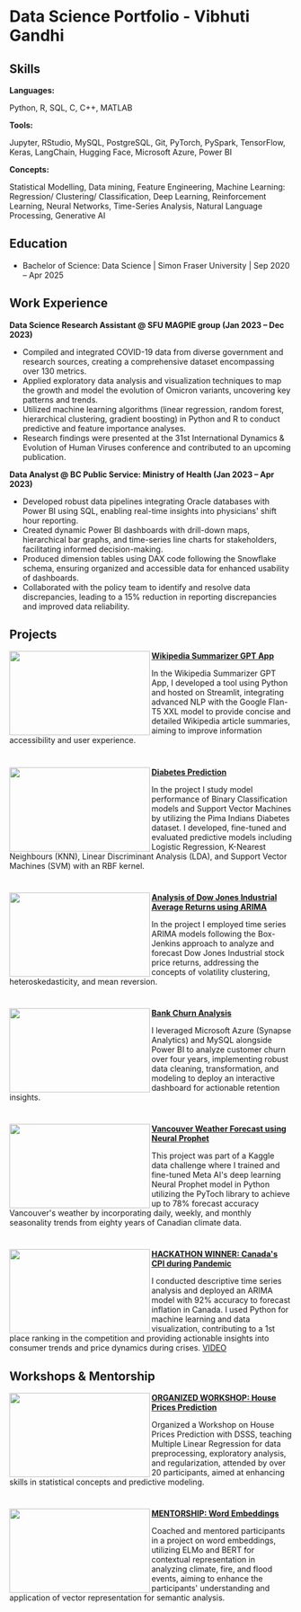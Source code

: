 # Data Science Portfolio - Vibhuti Gandhi

## Skills

**Languages:** 

Python, R, SQL, C, C++, MATLAB

**Tools:** 

Jupyter, RStudio, MySQL, PostgreSQL, Git, PyTorch, PySpark, TensorFlow, Keras, LangChain, Hugging Face, Microsoft Azure, Power BI

**Concepts:** 

Statistical Modelling, Data mining, Feature Engineering, Machine Learning: Regression/ Clustering/ Classification, Deep Learning, Reinforcement Learning, Neural Networks, Time-Series Analysis, Natural Language Processing, Generative AI

## Education

- Bachelor of Science: Data Science | Simon Fraser University | Sep 2020 – Apr 2025

## Work Experience

**Data Science Research Assistant @ SFU MAGPIE group (Jan 2023 – Dec 2023)**

- Compiled and integrated COVID-19 data from diverse government and research sources, creating a comprehensive dataset encompassing over 130 metrics.
- Applied exploratory data analysis and visualization techniques to map the growth and model the evolution of Omicron variants, uncovering key patterns and trends.
- Utilized machine learning algorithms (linear regression, random forest, hierarchical clustering, gradient boosting) in Python and R to conduct predictive and feature importance analyses.
- Research findings were presented at the 31st International Dynamics & Evolution of Human Viruses conference and contributed to an upcoming publication.

**Data Analyst @ BC Public Service: Ministry of Health (Jan 2023 – Apr 2023)**

- Developed robust data pipelines integrating Oracle databases with Power BI using SQL, enabling real-time insights into physicians' shift hour reporting.
- Created dynamic Power BI dashboards with drill-down maps, hierarchical bar graphs, and time-series line charts for stakeholders, facilitating informed decision-making.
- Produced dimension tables using DAX code following the Snowflake schema, ensuring organized and accessible data for enhanced usability of dashboards.
- Collaborated with the policy team to identify and resolve data discrepancies, leading to a 15% reduction in reporting discrepancies and improved data reliability.

## Projects

<img align="left" width="250" height="150" src="https://github.com/archd3sai/Portfolio/blob/master/Images/telecom.jpg"> **[Wikipedia Summarizer GPT App](https://github.com/GanVib18/Wikipedia-Summarizer-GPT-App)**

In the Wikipedia Summarizer GPT App, I developed a tool using Python and hosted on Streamlit, integrating advanced NLP with the Google Flan-T5 XXL model to provide concise and detailed Wikipedia article summaries, aiming to improve information accessibility and user experience. 

#

<img align="left" width="250" height="150" src="https://github.com/archd3sai/Portfolio/blob/master/Images/instacart.jpeg"> **[Diabetes Prediction](https://github.com/GanVib18/Diabetes-Prediction)**

In the project I study model performance of Binary Classification models and Support Vector Machines by utilizing the Pima Indians Diabetes dataset. I developed, fine-tuned and evaluated predictive models including Logistic Regression, K-Nearest Neighbours (KNN), Linear Discriminant Analysis (LDA), and Support Vector Machines (SVM) with an RBF kernel.

# 

<img align="left" width="250" height="150" src="https://github.com/archd3sai/Portfolio/blob/master/Images/1_cEaeMuTvINqIgyYQMSJWUA.jpeg"> **[Analysis of Dow Jones Industrial Average Returns using ARIMA](https://github.com/GanVib18/Analysis-of-Dow-Jones-Industrial-Average-Returns-using-ARIMA)**
 
In the project I employed time series ARIMA models following the Box-Jenkins approach to analyze and forecast Dow Jones Industrial stock price returns, addressing the concepts of volatility clustering, heteroskedasticity, and mean reversion.

#

<img align="left" width="250" height="150" src="https://github.com/archd3sai/Portfolio/blob/master/Images/airplane.jpeg"> **[Bank Churn Analysis](https://github.com/GanVib18/Bank-Churn-Analysis/tree/main)**

I leveraged Microsoft Azure (Synapse Analytics) and MySQL alongside Power BI to analyze customer churn over four years, implementing robust data cleaning, transformation, and modeling to deploy an interactive dashboard for actionable retention insights.

#

<img align="left" width="250" height="150" src="https://github.com/archd3sai/Portfolio/blob/master/Images/960x0.jpg"> **[Vancouver Weather Forecast using Neural Prophet](https://www.kaggle.com/code/vibhutigandhi/vancouver-weather-forecast-using-neural-prophet/notebook)**

This project was part of a Kaggle data challenge where I trained and fine-tuned Meta AI's deep learning Neural Prophet model in Python utilizing the PyToch library to achieve up to 78% forecast accuracy Vancouver's weather by incorporating daily, weekly, and monthly seasonality trends from eighty years of Canadian climate data.

#

<img align="left" width="250" height="150" src="https://github.com/archd3sai/Portfolio/blob/master/Images/phase1.jpg"> **[HACKATHON WINNER: Canada's CPI during Pandemic](https://github.com/Vancouver-Datajam/CPI/)** 

I conducted descriptive time series analysis and deployed an ARIMA model with 92% accuracy to forecast inflation in Canada. I used Python for machine learning and data visualization, contributing to a 1st place ranking in the competition and providing actionable insights into consumer trends and price dynamics during crises. [VIDEO](https://www.youtube.com/watch?v=av6l6yLJ8q0)

## Workshops & Mentorship

<img align="left" width="250" height="150" src="https://github.com/archd3sai/Portfolio/blob/master/Images/gdp.jpg"> **[ORGANIZED WORKSHOP: House Prices Prediction](https://github.com/GanVib18/DSSS-Workshop-House-Prices)**

Organized a Workshop on House Prices Prediction with DSSS, teaching Multiple Linear Regression for data preprocessing, exploratory analysis, and regularization, attended by over 20 participants, aimed at enhancing skills in statistical concepts and predictive modeling.

#

<img align="left" width="250" height="150" src="https://github.com/archd3sai/Portfolio/blob/master/Images/loan.jpg"> **[MENTORSHIP: Word Embeddings](https://github.com/Vancouver-Datajam/Word-Embeddings)** 

Coached and mentored participants in a project on word embeddings, utilizing ELMo and BERT for contextual representation in analyzing climate, fire, and flood events, aiming to enhance the participants' understanding and application of vector representation for semantic analysis.
